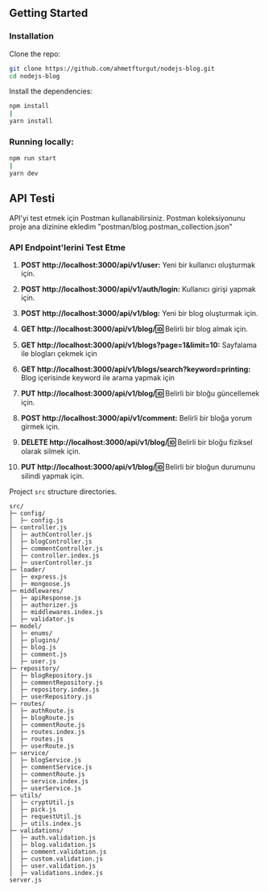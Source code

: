  


## Getting Started

### Installation

Clone the repo:

```bash
git clone https://github.com/ahmetfturgut/nodejs-blog.git
cd nodejs-blog
```

Install the dependencies:

```bash
npm install
|
yarn install
```
 
  
### Running locally:

```bash
npm run start
|
yarn dev
```
  
## API Testi

API'yi test etmek için Postman kullanabilirsiniz. Postman koleksiyonunu proje ana dizinine ekledim
"postman/blog.postman_collection.json"

### API Endpoint'lerini Test Etme

1. **POST http://localhost:3000/api/v1/user:** Yeni bir kullanıcı oluşturmak için.

2. **POST http://localhost:3000/api/v1/auth/login:** Kullanıcı girişi yapmak için.

3. **POST http://localhost:3000/api/v1/blog:** Yeni bir blog oluşturmak için.

4. **GET http://localhost:3000/api/v1/blog/:id:** Belirli bir blog almak için.

5. **GET http://localhost:3000/api/v1/blogs?page=1&limit=10:** Sayfalama ile blogları çekmek için

6. **GET http://localhost:3000/api/v1/blogs/search?keyword=printing:** Blog içerisinde keyword ile arama yapmak için

7. **PUT http://localhost:3000/api/v1/blog/:id:** Belirli bir bloğu güncellemek için.

8. **POST http://localhost:3000/api/v1/comment:** Belirli bir bloğa yorum girmek için.

9. **DELETE http://localhost:3000/api/v1/blog/:id:** Belirli bir bloğu fiziksel olarak silmek için.

10. **PUT http://localhost:3000/api/v1/blog/:id:** Belirli bir bloğun durumunu silindi yapmak için.





Project `src` structure directories.

```
src/
├─ config/
│  ├─ config.js
├─ controller.js
│  ├─ authController.js
│  ├─ blogController.js
│  ├─ commentController.js
│  ├─ controller.index.js
│  ├─ userController.js
├─ loader/
│  ├─ express.js
│  ├─ mongoose.js
├─ middlewares/
│  ├─ apiResponse.js
│  ├─ authorizer.js
│  ├─ middlewares.index.js
│  ├─ validator.js
├─ model/
│  ├─ enums/
│  ├─ plugins/
│  ├─ blog.js
│  ├─ comment.js
│  ├─ user.js
├─ repository/
│  ├─ blogRepository.js
│  ├─ commentRepository.js
│  ├─ repository.index.js
│  ├─ userRepository.js
├─ routes/
│  ├─ authRoute.js
│  ├─ blogRoute.js
│  ├─ commentRoute.js
│  ├─ routes.index.js
│  ├─ routes.js
│  ├─ userRoute.js
├─ service/
│  ├─ blogService.js
│  ├─ commentService.js
│  ├─ commentRoute.js
│  ├─ service.index.js 
│  ├─ userService.js
├─ utils/
│  ├─ cryptUtil.js
│  ├─ pick.js
│  ├─ requestUtil.js 
│  ├─ utils.index.js
├─ validations/
│  ├─ auth.validation.js
│  ├─ blog.validation.js
│  ├─ comment.validation.js
│  ├─ custom.validation.js
│  ├─ user.validation.js
│  ├─ validations.index.js
server.js
```



